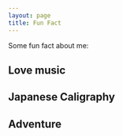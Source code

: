 ```yaml
---
layout: page
title: Fun Fact
---
```


Some fun fact about me:

## Love music

## Japanese Caligraphy

## Adventure


